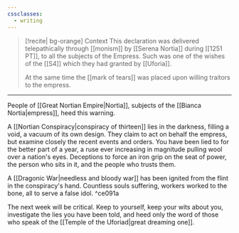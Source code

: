 ```yaml
---
cssclasses:
  - writing
---
```

>[!recite| bg-orange] Context
> This declaration was delivered telepathically through [[monism]] by [[Serena Nortia]] during [[1251 PT]], to all the subjects of the Empress. Such was one of the wishes of the [[S4]] which they had granted by [[Uforia]].
>
> At the same time the [[mark of tears]] was placed upon willing traitors to the empress.
---

People of [[Great Nortian Empire|Nortia]], subjects of the [[Bianca Nortia|empress]], heed this warning.

A [[Nortian Conspiracy|conspiracy of thirteen]] lies in the darkness, filling a void, a vacuum of its own design. They claim to act on behalf the empress, but examine closely the recent events and orders. You have been lied to for the better part of a year, a ruse ever increasing in magnitude pulling wool over a nation's eyes. Deceptions to force an iron grip on the seat of power, the person who sits in it, and the people who trusts them.

A [[Dragonic War|needless and bloody war]] has been ignited from the flint in the conspiracy's hand. Countless souls suffering, workers worked to the bone, all to serve a false idol. ^ce091a

The next week will be critical. Keep to yourself, keep your wits about you, investigate the lies you have been told, and heed only the word of those who speak of the [[Temple of the Uforiad|great dreaming one]].